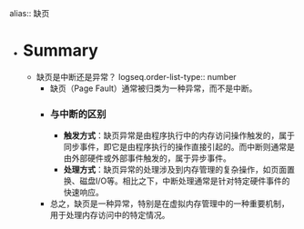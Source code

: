 alias:: 缺页

- # Summary
	- 缺页是中断还是异常？
	  logseq.order-list-type:: number
		- 缺页（Page Fault）通常被归类为一种异常，而不是中断。
		- ### 与中断的区别
			- **触发方式**：缺页异常是由程序执行中的内存访问操作触发的，属于同步事件，即它是由程序执行的操作直接引起的。而中断则通常是由外部硬件或外部事件触发的，属于异步事件。
			- **处理方式**：缺页异常的处理涉及到内存管理的复杂操作，如页面置换、磁盘I/O等。相比之下，中断处理通常是针对特定硬件事件的快速响应。
		- 总之，缺页是一种异常，特别是在虚拟内存管理中的一种重要机制，用于处理内存访问中的特定情况。